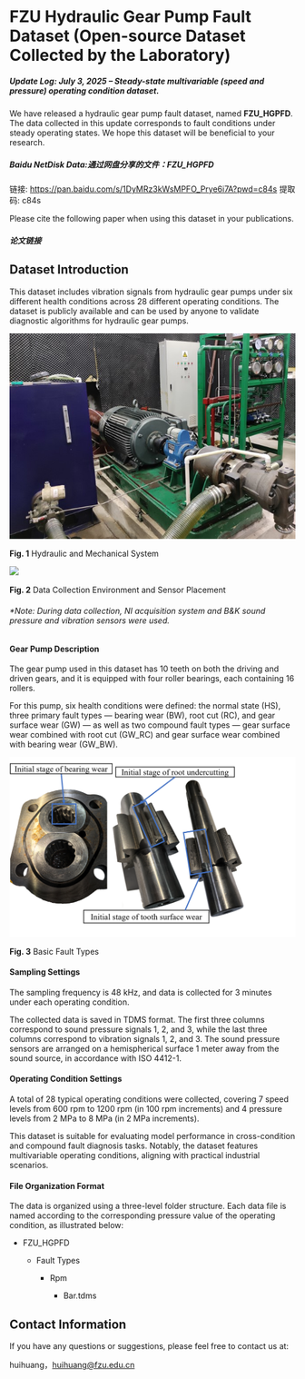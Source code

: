 # FZU Hydraulic Gear Pump Fault Dataset (Open-source Dataset Collected by the Laboratory)

##### Update Log: July 3, 2025 – Steady-state multivariable (speed and pressure) operating condition dataset.

&#x20;

We have released a hydraulic gear pump fault dataset, named **FZU_HGPFD**. The data collected in this update corresponds to fault conditions under steady operating states. We hope this dataset will be beneficial to your research.

##### Baidu NetDisk Data:通过网盘分享的文件：FZU_HGPFD
链接: https://pan.baidu.com/s/1DyMRz3kWsMPFO_Prye6i7A?pwd=c84s 提取码: c84s

Please cite the following paper when using this dataset in your publications.

##### 论文链接

## Dataset Introduction

This dataset includes vibration signals from hydraulic gear pumps under six different health conditions across 28 different operating conditions. The dataset is publicly available and can be used by anyone to validate diagnostic algorithms for hydraulic gear pumps.

![](README_md_files/18838bb0-581f-11f0-8868-2bbcb86325e2.jpeg?v=1&type=image)

**Fig. 1** Hydraulic and Mechanical System

![](README_md_files/d43eaad0-589a-11f0-801a-4df8120b4db1.jpeg?v=1&type=image)

**Fig. 2** Data Collection Environment and Sensor Placement

###### *Note: During data collection, NI acquisition system and B&K sound pressure and vibration sensors were used.

#### Gear Pump Description

The gear pump used in this dataset has 10 teeth on both the driving and driven gears, and it is equipped with four roller bearings, each containing 16 rollers.

For this pump, six health conditions were defined: the normal state (HS), three primary fault types — bearing wear (BW), root cut (RC), and gear surface wear (GW) — as well as two compound fault types — gear surface wear combined with root cut (GW_RC) and gear surface wear combined with bearing wear (GW_BW).

![](README_md_files/db273430-5821-11f0-8868-2bbcb86325e2.jpeg?v=1&type=image)

**Fig. 3** Basic Fault Types

#### Sampling Settings

The sampling frequency is 48 kHz, and data is collected for 3 minutes under each operating condition.

The collected data is saved in TDMS format. The first three columns correspond to sound pressure signals 1, 2, and 3, while the last three columns correspond to vibration signals 1, 2, and 3. The sound pressure sensors are arranged on a hemispherical surface 1 meter away from the sound source, in accordance with ISO 4412-1.

#### Operating Condition Settings

A total of 28 typical operating conditions were collected, covering 7 speed levels from 600 rpm to 1200 rpm (in 100 rpm increments) and 4 pressure levels from 2 MPa to 8 MPa (in 2 MPa increments).

This dataset is suitable for evaluating model performance in cross-condition and compound fault diagnosis tasks. Notably, the dataset features multivariable operating conditions, aligning with practical industrial scenarios.

#### File Organization Format

The data is organized using a three-level folder structure. Each data file is named according to the corresponding pressure value of the operating condition, as illustrated below:

* FZU_HGPFD

  * Fault Types

    * Rpm

      * Bar.tdms

## Contact Information

If you have any questions or suggestions, please feel free to contact us at:

huihuang，huihuang@fzu.edu.cn
